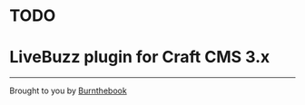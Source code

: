 # TODO

# LiveBuzz plugin for Craft CMS 3.x
---

Brought to you by [Burnthebook](https://www.burnthebook.co.uk)
